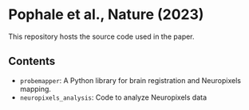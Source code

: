 # Pophale et al., Nature (2023)

This repository hosts the source code used in the paper.

## Contents

* `probemapper`: A Python library for brain registration and Neuropixels mapping.
* `neuropixels_analysis`: Code to analyze Neuropixels data
